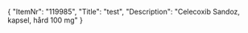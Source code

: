 {
  "ItemNr": "119985",
  "Title": "test",
  "Description": "Celecoxib Sandoz, kapsel, hård 100 mg"
}